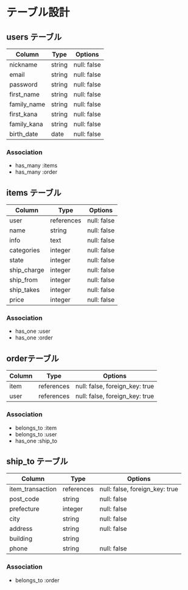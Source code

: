 
# テーブル設計

## users テーブル

| Column     | Type   | Options     |
| ---------- | ------ | ----------- |
| nickname   | string | null: false |
| email      | string | null: false |
| password   | string | null: false |
| first_name | string | null: false |
| family_name| string | null: false |
| first_kana | string | null: false |
| family_kana| string | null: false |
| birth_date | date   | null: false |

### Association
- has_many :items
- has_many :order


## items テーブル

| Column      | Type       | Options     |
| ----------- | ---------- | ----------- |
| user        | references | null: false |
| name        | string     | null: false |
| info        | text       | null: false |
| categories  | integer    | null: false |
| state       | integer    | null: false |
| ship_charge | integer    | null: false |
| ship_from   | integer    | null: false |
| ship_takes  | integer    | null: false |
| price       | integer    | null: false |
### Association
- has_one :user
- has_one :order

## orderテーブル

| Column  | Type       | Options                        |
| --------| ---------- | ------------------------------ |
| item    | references | null: false, foreign_key: true |
| user    | references | null: false, foreign_key: true |
### Association
- belongs_to :item
- belongs_to :user
- has_one :ship_to

## ship_to テーブル

| Column         | Type       | Options                        |
| -------------- | ---------- | ------------------------------ |
|item_transaction| references | null: false, foreign_key: true |
| post_code      | string     | null: false                    |
| prefecture     | integer    | null: false                    |
| city           | string     | null: false                    |
| address        | string     | null: false                    |
| building       | string     |                                |
| phone          | string     | null: false                    |   
### Association
- belongs_to :order
